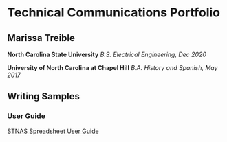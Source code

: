 # Technical Communications Portfolio
## Marissa Treible

**North Carolina State University**
*B.S. Electrical Engineering, Dec 2020*

**University of North Carolina at Chapel Hill**
*B.A. History and Spanish, May 2017*


## Writing Samples
### **User Guide**
  [STNAS Spreadsheet User Guide](https://github.com/mltreible/tech-comm-portfolio/blob/main/STNAS_Spreadsheet_User_Guide.md)
   
   


